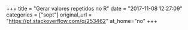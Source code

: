 +++
title = "Gerar valores repetidos no R"
date = "2017-11-08 12:27:09"
categories = ["sopt"]
original_url = "https://pt.stackoverflow.com/q/253462"
at_home="no"
+++

